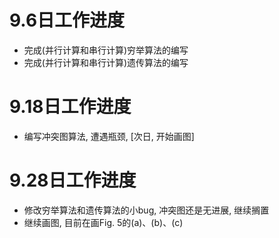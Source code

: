 # 9.6日工作进度
+ 完成(并行计算和串行计算)穷举算法的编写
+ 完成(并行计算和串行计算)遗传算法的编写

# 9.18日工作进度
+ 编写冲突图算法, 遭遇瓶颈, [次日, 开始画图]

# 9.28日工作进度
+ 修改穷举算法和遗传算法的小bug, 冲突图还是无进展, 继续搁置
+ 继续画图, 目前在画Fig. 5的(a)、(b)、(c)